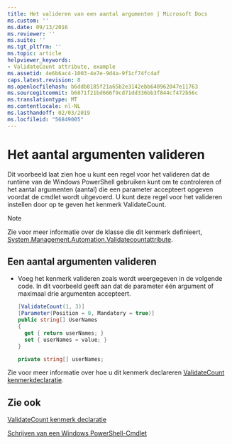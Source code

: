 ```yaml
---
title: Het valideren van een aantal argumenten | Microsoft Docs
ms.custom: ''
ms.date: 09/13/2016
ms.reviewer: ''
ms.suite: ''
ms.tgt_pltfrm: ''
ms.topic: article
helpviewer_keywords:
- ValidateCount attribute, example
ms.assetid: 4e6b6ac4-1003-4e7e-9d4a-9f1cf74fc4af
caps.latest.revision: 8
ms.openlocfilehash: b6ddb8185f21a65b2e3142ebb640962047e11763
ms.sourcegitcommit: b6871f21bd666f9cd71dd336bb3f844cf472b56c
ms.translationtype: MT
ms.contentlocale: nl-NL
ms.lasthandoff: 02/03/2019
ms.locfileid: "56849005"
---
```

# <a name="how-to-validate-an-argument-count"></a>Het aantal argumenten valideren

Dit voorbeeld laat zien hoe u kunt een regel voor het valideren dat de runtime van de Windows PowerShell gebruiken kunt om te controleren of het aantal argumenten (aantal) die een parameter accepteert opgeven voordat de cmdlet wordt uitgevoerd. U kunt deze regel voor het valideren instellen door op te geven het kenmerk ValidateCount.

> [!NOTE]
> Zie voor meer informatie over de klasse die dit kenmerk definieert, [System.Management.Automation.Validatecountattribute](/dotnet/api/System.Management.Automation.ValidateCountAttribute).

## <a name="to-validate-an-argument-count"></a>Een aantal argumenten valideren

- Voeg het kenmerk valideren zoals wordt weergegeven in de volgende code. In dit voorbeeld geeft aan dat de parameter één argument of maximaal drie argumenten accepteert.

    ```csharp
    [ValidateCount(1, 3)]
    [Parameter(Position = 0, Mandatory = true)]
    public string[] UserNames
    {
      get { return userNames; }
      set { userNames = value; }
    }

    private string[] userNames;
    ```

Zie voor meer informatie over hoe u dit kenmerk declareren [ValidateCount kenmerkdeclaratie](./validatecount-attribute-declaration.md).

## <a name="see-also"></a>Zie ook

[ValidateCount kenmerk declaratie](./validatecount-attribute-declaration.md)

[Schrijven van een Windows PowerShell-Cmdlet](./writing-a-windows-powershell-cmdlet.md)
